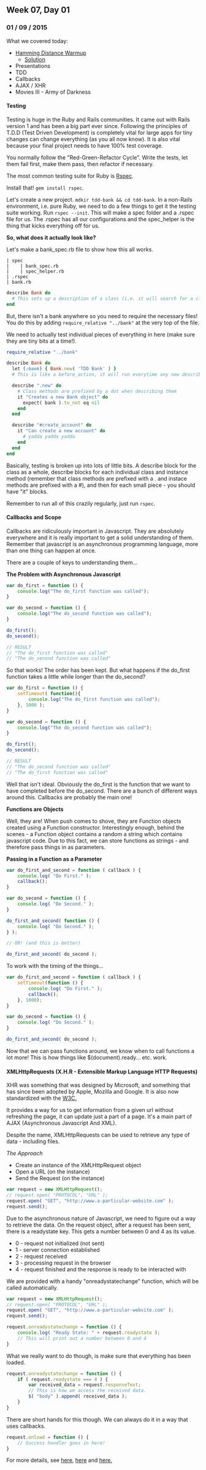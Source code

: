## Week 07, Day 01
### 01 / 09 / 2015

What we covered today:
- [Hamming Distance Warmup](https://gist.github.com/ga-wolf/124081337839f06753b8)
    + [Solution](https://github.com/ga-wolf/WDI10-Homework/tree/master/warmup-exercises/week_07/hamming_distance)
- Presentations
- TDD
- Callbacks
- AJAX / XHR
- Movies III - Army of Darkness

#### Testing

Testing is huge in the Ruby and Rails communities.  It came out with Rails version 1 and has been a big part ever since.  Following the principles of T.D.D (Test Driven Development) is completely vital for large apps for tiny changes can change everything (as you all now know).  It is also vital because your final project needs to have 100% test coverage.

You normally follow the "Red-Green-Refactor Cycle".  Write the tests, let them fail first, make them pass, then refactor if necessary.

The most common testing suite for Ruby is [Rspec](http://rspec.info/).

Install that! ` gem install rspec `.

Let's create a new project. ` mdkir tdd-bank && cd tdd-bank `. In a non-Rails environment, i.e. pure Ruby, we need to do a few things to get it the testing suite working.  Run ` rspec --init `.  This will make a spec folder and a .rspec file for us.  The .rspec has all our configurations and the spec_helper is the thing that kicks everything off for us.

**So, what does it actually look like?**

Let's make a bank_spec.rb file to show how this all works.

```
| spec
|    | bank_spec.rb
|    | spec_helper.rb
| .rspec
| bank.rb
```

```rb
describe Bank do
  # This sets up a description of a class (i.e. it will search for a class with the name Bank)
end
```

But, there isn't a bank anywhere so you need to require the necessary files!  You do this by adding ` require_relative "../bank" ` at the very top of the file.

We need to actually test individual pieces of everything in here (make sure they are tiny bits at a time!).

```rb
require_relative "../bank"

describe Bank do
  let (:bank) { Bank.new( 'TDD Bank' ) }
  # This is like a before_action, it will run everytime any new describe gets run.

  describe ".new" do
    # Class methods are prefixed by a dot when describing them
    it "Creates a new Bank object" do
      expect( bank ).to_not eq nil
    end
  end

  describe "#create_account" do
    it "Can create a new account" do
      # yadda yadda yadda
    end
  end
end
```

Basically, testing is broken up into lots of little bits.  A describe block for the class as a whole, describe blocks for each individual class and instance method (remember that class methods are prefixed with a . and instace methods are prefixed with a #), and then for each small piece - you should have "it" blocks.

Remember to run all of this crazily regularly, just run ` rspec `.

#### Callbacks and Scope

Callbacks are ridiculously important in Javascript.  They are absolutely everywhere and it is really important to get a solid understanding of them.  Remember that javascript is an asynchronous programming language, more than one thing can happen at once.

There are a couple of keys to understanding them...

**The Problem with Asynchronous Javascript**

```js
var do_first = function () {
    console.log("The do_first function was called");
}

var do_second = function () {
    console.log("The do_second function was called");
}

do_first();
do_second();

// RESULT
// "The do_first function was called"
// "The do_second function was called"
```

So that works!  The order has been kept.  But what happens if the do_first function takes a little while longer than the do_second?

```js
var do_first = function () {
    setTimeout( function(){
        console.log("The do_first function was called");
    }, 1000 );
}

var do_second = function () {
    console.log("The do_second function was called");
}

do_first();
do_second();

// RESULT
// "The do_second function was called"
// "The do_first function was called"
```

Well that isn't ideal.  Obviously the do_first is the function that we want to have completed before the do_second.  There are a bunch of different ways around this.  Callbacks are probably the main one!

**Functions are Objects**

Well, they are!  When push comes to shove, they are Function objects created using a Function constructor.  Interestingly enough, behind the scenes - a Function object contains a random a string which contains javascript code.  Due to this fact, we can store functions as strings - and therefore pass things in as parameters.

**Passing in a Function as a Parameter**

```js
var do_first_and_second = function ( callback ) {
    console.log( "Do First." );
    callback();
}

var do_second = function () {
    console.log( "Do Second." );
}

do_first_and_second( function () {
    console.log( "Do Second." );
} );

// OR! (and this is better)

do_first_and_second( do_second );
```

To work with the timing of the things...

```js
var do_first_and_second = function ( callback ) {
    setTimeout(function () {
        console.log( "Do First." );
        callback();
    }, 1000);
}

var do_second = function () {
    console.log( "Do Second." );
}

do_first_and_second( do_second );
```

Now that we can pass functions around, we know when to call functions a lot more!  This is how things like $(document).ready... etc. work.

#### XMLHttpRequests (X.H.R - Extensible Markup Language HTTP Requests)

XHR was something that was designed by Microsoft, and something that has since been adopted by Apple, Mozilla and Google.  It is also now standardized with the [W3C.](http://www.w3.org/TR/XMLHttpRequest/)

It provides a way for us to get information from a given url without refreshing the page, it can update just a part of a page.  It's a main part of AJAX (Asynchronous Javascript And XML).

Despite the name, XMLHttpRequests can be used to retrieve any type of data - including files.

_The Approach_

- Create an instance of the XMLHttpRequest object
- Open a URL (on the instance)
- Send the Request (on the instance)

```js
var request = new XMLHttpRequest();
// request.open( "PROTOCOL", "URL" );
request.open( "GET", "http://www.a-particular-website.com" );
request.send();
```

Due to the asynchronous nature of Javascript, we need to figure out a way to retrieve the data.  On the request object, after a request has been sent, there is a readystate key.  This gets a number between 0 and 4 as its value.

- 0 - request not initialized (not sent)
- 1 - server connection established
- 2 - request received
- 3 - processing request in the browser
- 4 - request finished and the response is ready to be interacted with

We are provided with a handy "onreadystatechange" function, which will be called automatically.

```js
var request = new XMLHttpRequest();
// request.open( "PROTOCOL", "URL" );
request.open( "GET", "http://www.a-particular-website.com" );
request.send();

request.onreadystatechange = function () {
    console.log( "Ready State: " + request.readystate );
    // This will print out a number between 0 and 4
}
```

What we really want to do though, is make sure that everything has been loaded.

```js
request.onreadystatechange = function () {
    if ( request.readystate === 4 ) {
        var received_data = request.responseText;
        // This is how we access the received data.
        $( "body" ).append( received_data );
    }
}
```

There are short hands for this though.  We can always do it in a way that uses callbacks.

```js
request.onload = function () {
    // Success handler goes in here!
}
```

For more details, see [here](https://developer.mozilla.org/en/docs/Web/API/XMLHttpRequest/Using_XMLHttpRequest), [here](https://developer.mozilla.org/en-US/docs/Web/API/XMLHttpRequest/Synchronous_and_Asynchronous_Requests) and [here.](https://developer.mozilla.org/en-US/docs/Web/API/XMLHttpRequest)